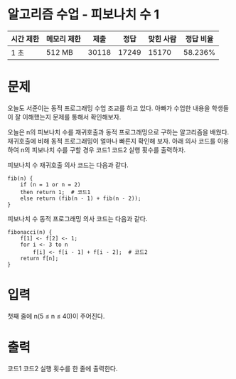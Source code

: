 # 알고리즘 수업 - 피보나치 수 1

| 시간 제한 | 메모리 제한 | 제출   | 정답   | 맞힌 사람 | 정답 비율 |
|-----------|-------------|--------|--------|-----------|-----------|
| 1 초      | 512 MB      | 30118  | 17249  | 15170     | 58.236%   |

# 문제
오늘도 서준이는 동적 프로그래밍 수업 조교를 하고 있다. 아빠가 수업한 내용을 학생들이 잘 이해했는지 문제를 통해서 확인해보자.

오늘은 n의 피보나치 수를 재귀호출과 동적 프로그래밍으로 구하는 알고리즘을 배웠다. 재귀호출에 비해 동적 프로그래밍이 얼마나 빠른지 확인해 보자. 아래 의사 코드를 이용하여 n의 피보나치 수를 구할 경우 코드1 코드2 실행 횟수를 출력하자.

피보나치 수 재귀호출 의사 코드는 다음과 같다.
```
fib(n) {
    if (n = 1 or n = 2)
    then return 1;  # 코드1
    else return (fib(n - 1) + fib(n - 2));
}
```

피보나치 수 동적 프로그래밍 의사 코드는 다음과 같다.
```
fibonacci(n) {
    f[1] <- f[2] <- 1;
    for i <- 3 to n
        f[i] <- f[i - 1] + f[i - 2];  # 코드2
    return f[n];
}
```

# 입력
첫째 줄에 n(5 ≤ n ≤ 40)이 주어진다.

# 출력
코드1 코드2 실행 횟수를 한 줄에 출력한다.